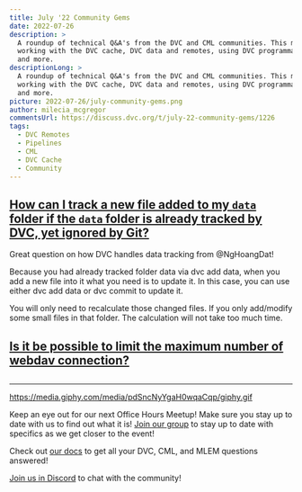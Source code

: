 ```yaml
---
title: July '22 Community Gems
date: 2022-07-26
description: >
  A roundup of technical Q&A's from the DVC and CML communities. This month:
  working with the DVC cache, DVC data and remotes, using DVC programmatically,
  and more.
descriptionLong: >
  A roundup of technical Q&A's from the DVC and CML communities. This month:
  working with the DVC cache, DVC data and remotes, using DVC programmatically,
  and more.
picture: 2022-07-26/july-community-gems.png
author: milecia_mcgregor
commentsUrl: https://discuss.dvc.org/t/july-22-community-gems/1226
tags:
  - DVC Remotes
  - Pipelines
  - CML
  - DVC Cache
  - Community
---
```


## [How can I track a new file added to my `data` folder if the `data` folder is already tracked by DVC, yet ignored by Git?](https://discord.com/channels/485586884165107732/485596304961962003/983278896587894804)

Great question on how DVC handles data tracking from @NgHoangDat!

Because you had already tracked folder data via dvc add data, when you add a new
file into it what you need is to update it. In this case, you can use either dvc
add data or dvc commit to update it.

You will only need to recalculate those changed files. If you only add/modify
some small files in that folder. The calculation will not take too much time.

## [Is it be possible to limit the maximum number of webdav connection?]()

## []()

## []()

## []()

## []()

## []()

## []()

---

https://media.giphy.com/media/pdSncNyYgaH0wqaCqp/giphy.gif

Keep an eye out for our next Office Hours Meetup! Make sure you stay up to date
with us to find out what it is!
[Join our group](https://www.meetup.com/machine-learning-engineer-community-virtual-meetups/)
to stay up to date with specifics as we get closer to the event!

Check out [our docs](/doc) to get all your DVC, CML, and MLEM questions
answered!

[Join us in Discord](https://discord.com/invite/dvwXA2N) to chat with the
community!
